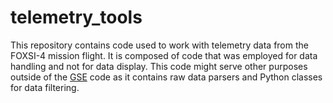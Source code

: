 # telemetry_tools

This repository contains code used to work with telemetry data from the FOXSI-4 mission flight. It is composed of code that was employed for data handling and not for data display. This code might serve other purposes outside of the [GSE](https://github.com/foxsi/GSE-FOXSI-4) code as it contains raw data parsers and Python classes for data filtering.

